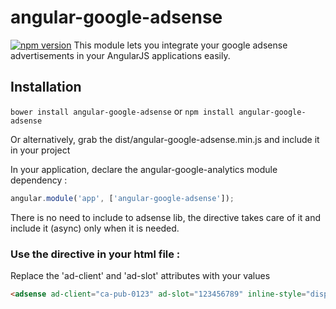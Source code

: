# angular-google-adsense

[![npm version](https://badge.fury.io/js/angular-google-adsense.svg)](https://badge.fury.io/js/angular-google-adsense)
This module lets you integrate your google adsense advertisements in your AngularJS applications easily.

## Installation

`bower install angular-google-adsense` or `npm install angular-google-adsense`

Or alternatively, grab the dist/angular-google-adsense.min.js and include it in your project


In your application, declare the angular-google-analytics module dependency :

```javascript
angular.module('app', ['angular-google-adsense']);
```
There is no need to include to adsense lib, the directive takes care of it and include it (async) only when it is needed.

### Use the directive in your html file :

Replace the 'ad-client' and 'ad-slot' attributes with your values

```html
<adsense ad-client="ca-pub-0123" ad-slot="123456789" inline-style="display:inline-block;width:728px;height:90px"></adsense>
```